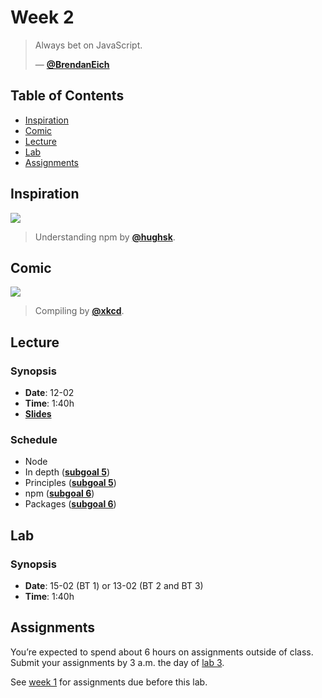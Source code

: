 # Week 2

> Always bet on JavaScript.
>
> — [**@BrendanEich**][quote-author]

## Table of Contents

*   [Inspiration](#inspiration)
*   [Comic](#comic)
*   [Lecture](#lecture)
*   [Lab](#lab)
*   [Assignments](#assignments)

## Inspiration

[![][inspiration-cover]][inspiration-link]

> Understanding npm by [**@hughsk**][inspiration-author].

## Comic

[![][comic-cover]][comic-link]

> Compiling by [**@xkcd**][comic-author].

## Lecture

### Synopsis

*   **Date**: 12-02
*   **Time**: 1:40h
*   [**Slides**][slides-lecture]

### Schedule

*   Node
*   In depth ([**subgoal 5**][s5])
*   Principles ([**subgoal 5**][s5])
*   npm ([**subgoal 6**][s6])
*   Packages ([**subgoal 6**][s6])

## Lab

### Synopsis

*   **Date**: 15-02 (BT 1) or 13-02 (BT 2 and BT 3)
*   **Time**: 1:40h

<!--
*   **Slides**
-->

<!--
### Schedule

*   Alpha
*   Bravo
*   Charlie
-->

## Assignments

You’re expected to spend about 6 hours on assignments outside of class.
Submit your assignments by 3 a.m. the day of [lab 3][w3lab].

<!--
*   Alpha (**practice**)
*   Bravo (**homework**)
-->

See [week 1][w1a] for assignments due before this lab.

[quote-author]: https://twitter.com/BrendanEich

[inspiration-cover]: images/unpm.png

[inspiration-link]: https://unpm.nodesource.com

[inspiration-author]: https://github.com/hughsk

[comic-cover]: https://imgs.xkcd.com/comics/compiling.png

[comic-link]: https://www.xkcd.com/303/

[comic-author]: https://xkcd.com

[slides-lecture]: https://docs.google.com/presentation/d/16uT5GMOcTcs2xcbqvlCb3RetpFATil5nmXyZK7uvEdc/edit?usp=sharing

[w3lab]: week-3.md#lab

[w1a]: week-1.md#assignments

[s5]: readme.md#subgoal-5

[s6]: readme.md#subgoal-6
